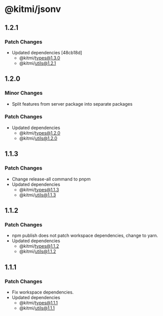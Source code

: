 # @kitmi/jsonv

## 1.2.1

### Patch Changes

-   Updated dependencies [48cb18d]
    -   @kitmi/types@1.3.0
    -   @kitmi/utils@1.2.1

## 1.2.0

### Minor Changes

-   Split features from server package into separate packages

### Patch Changes

-   Updated dependencies
    -   @kitmi/types@1.2.0
    -   @kitmi/utils@1.2.0

## 1.1.3

### Patch Changes

-   Change release-all command to pnpm
-   Updated dependencies
    -   @kitmi/types@1.1.3
    -   @kitmi/utils@1.1.3

## 1.1.2

### Patch Changes

-   npm publish does not patch workspace dependencies, change to yarn.
-   Updated dependencies
    -   @kitmi/types@1.1.2
    -   @kitmi/utils@1.1.2

## 1.1.1

### Patch Changes

-   Fix workspace dependencies.
-   Updated dependencies
    -   @kitmi/types@1.1.1
    -   @kitmi/utils@1.1.1
